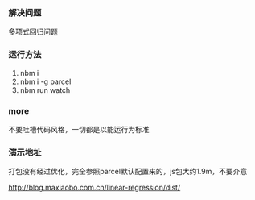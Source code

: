 ### 解决问题
多项式回归问题

### 运行方法
1. nbm i 
2. nbm i -g parcel
3. nbm run watch

### more
不要吐槽代码风格，一切都是以能运行为标准

### 演示地址

打包没有经过优化，完全参照parcel默认配置来的，js包大约1.9m，不要介意

http://blog.maxiaobo.com.cn/linear-regression/dist/